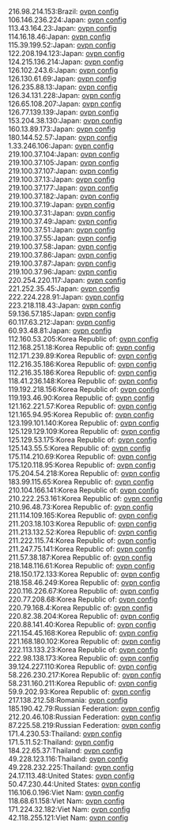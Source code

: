 216.98.214.153:Brazil: [ovpn config](vpn/216_98_214_153.ovpn)  
106.146.236.224:Japan: [ovpn config](vpn/106_146_236_224.ovpn)  
113.43.164.23:Japan: [ovpn config](vpn/113_43_164_23.ovpn)  
114.16.18.46:Japan: [ovpn config](vpn/114_16_18_46.ovpn)  
115.39.199.52:Japan: [ovpn config](vpn/115_39_199_52.ovpn)  
122.208.194.123:Japan: [ovpn config](vpn/122_208_194_123.ovpn)  
124.215.136.214:Japan: [ovpn config](vpn/124_215_136_214.ovpn)  
126.102.243.6:Japan: [ovpn config](vpn/126_102_243_6.ovpn)  
126.130.61.69:Japan: [ovpn config](vpn/126_130_61_69.ovpn)  
126.235.88.13:Japan: [ovpn config](vpn/126_235_88_13.ovpn)  
126.34.131.228:Japan: [ovpn config](vpn/126_34_131_228.ovpn)  
126.65.108.207:Japan: [ovpn config](vpn/126_65_108_207.ovpn)  
126.77.139.139:Japan: [ovpn config](vpn/126_77_139_139.ovpn)  
153.204.38.130:Japan: [ovpn config](vpn/153_204_38_130.ovpn)  
160.13.89.173:Japan: [ovpn config](vpn/160_13_89_173.ovpn)  
180.144.52.57:Japan: [ovpn config](vpn/180_144_52_57.ovpn)  
1.33.246.106:Japan: [ovpn config](vpn/1_33_246_106.ovpn)  
219.100.37.104:Japan: [ovpn config](vpn/219_100_37_104.ovpn)  
219.100.37.105:Japan: [ovpn config](vpn/219_100_37_105.ovpn)  
219.100.37.107:Japan: [ovpn config](vpn/219_100_37_107.ovpn)  
219.100.37.13:Japan: [ovpn config](vpn/219_100_37_13.ovpn)  
219.100.37.177:Japan: [ovpn config](vpn/219_100_37_177.ovpn)  
219.100.37.182:Japan: [ovpn config](vpn/219_100_37_182.ovpn)  
219.100.37.19:Japan: [ovpn config](vpn/219_100_37_19.ovpn)  
219.100.37.31:Japan: [ovpn config](vpn/219_100_37_31.ovpn)  
219.100.37.49:Japan: [ovpn config](vpn/219_100_37_49.ovpn)  
219.100.37.51:Japan: [ovpn config](vpn/219_100_37_51.ovpn)  
219.100.37.55:Japan: [ovpn config](vpn/219_100_37_55.ovpn)  
219.100.37.58:Japan: [ovpn config](vpn/219_100_37_58.ovpn)  
219.100.37.86:Japan: [ovpn config](vpn/219_100_37_86.ovpn)  
219.100.37.87:Japan: [ovpn config](vpn/219_100_37_87.ovpn)  
219.100.37.96:Japan: [ovpn config](vpn/219_100_37_96.ovpn)  
220.254.220.117:Japan: [ovpn config](vpn/220_254_220_117.ovpn)  
221.252.35.45:Japan: [ovpn config](vpn/221_252_35_45.ovpn)  
222.224.228.91:Japan: [ovpn config](vpn/222_224_228_91.ovpn)  
223.218.118.43:Japan: [ovpn config](vpn/223_218_118_43.ovpn)  
59.136.57.185:Japan: [ovpn config](vpn/59_136_57_185.ovpn)  
60.117.63.212:Japan: [ovpn config](vpn/60_117_63_212.ovpn)  
60.93.48.81:Japan: [ovpn config](vpn/60_93_48_81.ovpn)  
112.160.53.205:Korea Republic of: [ovpn config](vpn/112_160_53_205.ovpn)  
112.168.251.18:Korea Republic of: [ovpn config](vpn/112_168_251_18.ovpn)  
112.171.239.89:Korea Republic of: [ovpn config](vpn/112_171_239_89.ovpn)  
112.216.35.186:Korea Republic of: [ovpn config](vpn/112_216_35_186.ovpn)  
112.216.35.186:Korea Republic of: [ovpn config](vpn/112_216_35_186.ovpn)  
118.41.236.148:Korea Republic of: [ovpn config](vpn/118_41_236_148.ovpn)  
119.192.218.156:Korea Republic of: [ovpn config](vpn/119_192_218_156.ovpn)  
119.193.46.90:Korea Republic of: [ovpn config](vpn/119_193_46_90.ovpn)  
121.162.221.57:Korea Republic of: [ovpn config](vpn/121_162_221_57.ovpn)  
121.165.94.95:Korea Republic of: [ovpn config](vpn/121_165_94_95.ovpn)  
123.199.101.140:Korea Republic of: [ovpn config](vpn/123_199_101_140.ovpn)  
125.129.129.109:Korea Republic of: [ovpn config](vpn/125_129_129_109.ovpn)  
125.129.53.175:Korea Republic of: [ovpn config](vpn/125_129_53_175.ovpn)  
125.143.55.5:Korea Republic of: [ovpn config](vpn/125_143_55_5.ovpn)  
175.114.210.69:Korea Republic of: [ovpn config](vpn/175_114_210_69.ovpn)  
175.120.118.95:Korea Republic of: [ovpn config](vpn/175_120_118_95.ovpn)  
175.204.54.218:Korea Republic of: [ovpn config](vpn/175_204_54_218.ovpn)  
183.99.115.65:Korea Republic of: [ovpn config](vpn/183_99_115_65.ovpn)  
210.104.166.141:Korea Republic of: [ovpn config](vpn/210_104_166_141.ovpn)  
210.222.253.161:Korea Republic of: [ovpn config](vpn/210_222_253_161.ovpn)  
210.96.48.73:Korea Republic of: [ovpn config](vpn/210_96_48_73.ovpn)  
211.114.109.165:Korea Republic of: [ovpn config](vpn/211_114_109_165.ovpn)  
211.203.18.103:Korea Republic of: [ovpn config](vpn/211_203_18_103.ovpn)  
211.213.132.52:Korea Republic of: [ovpn config](vpn/211_213_132_52.ovpn)  
211.222.115.74:Korea Republic of: [ovpn config](vpn/211_222_115_74.ovpn)  
211.247.75.141:Korea Republic of: [ovpn config](vpn/211_247_75_141.ovpn)  
211.57.38.187:Korea Republic of: [ovpn config](vpn/211_57_38_187.ovpn)  
218.148.116.61:Korea Republic of: [ovpn config](vpn/218_148_116_61.ovpn)  
218.150.172.133:Korea Republic of: [ovpn config](vpn/218_150_172_133.ovpn)  
218.158.46.249:Korea Republic of: [ovpn config](vpn/218_158_46_249.ovpn)  
220.116.226.67:Korea Republic of: [ovpn config](vpn/220_116_226_67.ovpn)  
220.77.208.68:Korea Republic of: [ovpn config](vpn/220_77_208_68.ovpn)  
220.79.168.4:Korea Republic of: [ovpn config](vpn/220_79_168_4.ovpn)  
220.82.38.204:Korea Republic of: [ovpn config](vpn/220_82_38_204.ovpn)  
220.88.141.40:Korea Republic of: [ovpn config](vpn/220_88_141_40.ovpn)  
221.154.45.168:Korea Republic of: [ovpn config](vpn/221_154_45_168.ovpn)  
221.168.180.102:Korea Republic of: [ovpn config](vpn/221_168_180_102.ovpn)  
222.113.133.23:Korea Republic of: [ovpn config](vpn/222_113_133_23.ovpn)  
222.98.138.173:Korea Republic of: [ovpn config](vpn/222_98_138_173.ovpn)  
39.124.227.110:Korea Republic of: [ovpn config](vpn/39_124_227_110.ovpn)  
58.226.230.217:Korea Republic of: [ovpn config](vpn/58_226_230_217.ovpn)  
58.231.160.211:Korea Republic of: [ovpn config](vpn/58_231_160_211.ovpn)  
59.9.202.93:Korea Republic of: [ovpn config](vpn/59_9_202_93.ovpn)  
217.138.212.58:Romania: [ovpn config](vpn/217_138_212_58.ovpn)  
185.190.42.79:Russian Federation: [ovpn config](vpn/185_190_42_79.ovpn)  
212.20.46.108:Russian Federation: [ovpn config](vpn/212_20_46_108.ovpn)  
87.225.58.219:Russian Federation: [ovpn config](vpn/87_225_58_219.ovpn)  
171.4.230.53:Thailand: [ovpn config](vpn/171_4_230_53.ovpn)  
171.5.11.52:Thailand: [ovpn config](vpn/171_5_11_52.ovpn)  
184.22.65.37:Thailand: [ovpn config](vpn/184_22_65_37.ovpn)  
49.228.123.116:Thailand: [ovpn config](vpn/49_228_123_116.ovpn)  
49.228.232.225:Thailand: [ovpn config](vpn/49_228_232_225.ovpn)  
24.17.113.48:United States: [ovpn config](vpn/24_17_113_48.ovpn)  
50.47.230.44:United States: [ovpn config](vpn/50_47_230_44.ovpn)  
116.106.0.196:Viet Nam: [ovpn config](vpn/116_106_0_196.ovpn)  
118.68.61.158:Viet Nam: [ovpn config](vpn/118_68_61_158.ovpn)  
171.224.32.182:Viet Nam: [ovpn config](vpn/171_224_32_182.ovpn)  
42.118.255.121:Viet Nam: [ovpn config](vpn/42_118_255_121.ovpn)  
